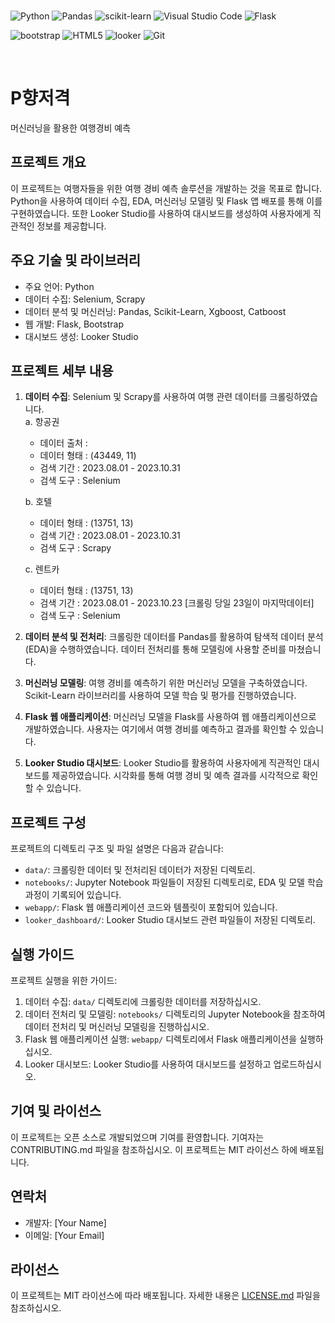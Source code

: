 <br>

 ![Python](https://img.shields.io/badge/python-3670A0?style=for-the-badge&logo=python&logoColor=ffdd54)
 ![Pandas](https://img.shields.io/badge/pandas-%23150458.svg?style=for-the-badge&logo=pandas&logoColor=white)
 ![scikit-learn](https://img.shields.io/badge/scikit--learn-%23F7931E.svg?style=for-the-badge&logo=scikit-learn&logoColor=white)
 ![Visual Studio Code](https://img.shields.io/badge/Visual%20Studio%20Code-0078d7.svg?style=for-the-badge&logo=visual-studio-code&logoColor=white)
 ![Flask](https://img.shields.io/badge/flask-%23000.svg?style=for-the-badge&logo=flask&logoColor=white)
 
 ![bootstrap](https://img.shields.io/badge/bootstrap-7952B3?style=for-the-badge&logo=bootstrap&logoColor=white)
 ![HTML5](https://img.shields.io/badge/html5-%23E34F26.svg?style=for-the-badge&logo=html5&logoColor=white)
 ![looker](https://img.shields.io/badge/looker-4285F4?style=for-the-badge&logo=looker&logoColor=white)
 ![Git](https://img.shields.io/badge/git-%23F05033.svg?style=for-the-badge&logo=git&logoColor=white)

<br>

# P향저격
머신러닝을 활용한 여행경비 예측

## 프로젝트 개요
이 프로젝트는 여행자들을 위한 여행 경비 예측 솔루션을 개발하는 것을 목표로 합니다. Python을 사용하여 데이터 수집, EDA, 머신러닝 모델링 및 Flask 앱 배포를 통해 이를 구현하였습니다. 또한 Looker Studio를 사용하여 대시보드를 생성하여 사용자에게 직관적인 정보를 제공합니다.

## 주요 기술 및 라이브러리
- 주요 언어: Python
- 데이터 수집: Selenium, Scrapy
- 데이터 분석 및 머신러닝: Pandas, Scikit-Learn, Xgboost, Catboost
- 웹 개발: Flask, Bootstrap
- 대시보드 생성: Looker Studio

## 프로젝트 세부 내용
1. **데이터 수집**: Selenium 및 Scrapy를 사용하여 여행 관련 데이터를 크롤링하였습니다.<br>
   a. 항공권<br>

   - 데이터 출처 :
   - 데이터 형태 : (43449, 11)<br>
   - 검색 기간 : 2023.08.01 - 2023.10.31<br>
   - 검색 도구 : Selenium<br>
   
   b. 호텔
   - 데이터 형태 : (13751, 13)<br>
   - 검색 기간 : 2023.08.01 - 2023.10.31<br>
   - 검색 도구 : Scrapy<br>
   
   c. 렌트카
   - 데이터 형태 : (13751, 13)<br>
   - 검색 기간 : 2023.08.01 - 2023.10.23 [크롤링 당일 23일이 마지막데이터]<br>
   - 검색 도구 : Selenium<br>

3. **데이터 분석 및 전처리**: 크롤링한 데이터를 Pandas를 활용하여 탐색적 데이터 분석(EDA)을 수행하였습니다. 데이터 전처리를 통해 모델링에 사용할 준비를 마쳤습니다.

4. **머신러닝 모델링**: 여행 경비를 예측하기 위한 머신러닝 모델을 구축하였습니다. Scikit-Learn 라이브러리를 사용하여 모델 학습 및 평가를 진행하였습니다.

5. **Flask 웹 애플리케이션**: 머신러닝 모델을 Flask를 사용하여 웹 애플리케이션으로 개발하였습니다. 사용자는 여기에서 여행 경비를 예측하고 결과를 확인할 수 있습니다.

6. **Looker Studio 대시보드**: Looker Studio를 활용하여 사용자에게 직관적인 대시보드를 제공하였습니다. 시각화를 통해 여행 경비 및 예측 결과를 시각적으로 확인할 수 있습니다.

## 프로젝트 구성
프로젝트의 디렉토리 구조 및 파일 설명은 다음과 같습니다:

- `data/`: 크롤링한 데이터 및 전처리된 데이터가 저장된 디렉토리.
- `notebooks/`: Jupyter Notebook 파일들이 저장된 디렉토리로, EDA 및 모델 학습 과정이 기록되어 있습니다.
- `webapp/`: Flask 웹 애플리케이션 코드와 템플릿이 포함되어 있습니다.
- `looker_dashboard/`: Looker Studio 대시보드 관련 파일들이 저장된 디렉토리.

## 실행 가이드
프로젝트 실행을 위한 가이드:

1. 데이터 수집: `data/` 디렉토리에 크롤링한 데이터를 저장하십시오.
2. 데이터 전처리 및 모델링: `notebooks/` 디렉토리의 Jupyter Notebook을 참조하여 데이터 전처리 및 머신러닝 모델링을 진행하십시오.
3. Flask 웹 애플리케이션 실행: `webapp/` 디렉토리에서 Flask 애플리케이션을 실행하십시오.
4. Looker 대시보드: Looker Studio를 사용하여 대시보드를 설정하고 업로드하십시오.

## 기여 및 라이선스
이 프로젝트는 오픈 소스로 개발되었으며 기여를 환영합니다. 기여자는 CONTRIBUTING.md 파일을 참조하십시오. 이 프로젝트는 MIT 라이선스 하에 배포됩니다.

## 연락처
- 개발자: [Your Name]
- 이메일: [Your Email]

## 라이선스
이 프로젝트는 MIT 라이선스에 따라 배포됩니다. 자세한 내용은 [LICENSE.md](LICENSE.md) 파일을 참조하십시오.
